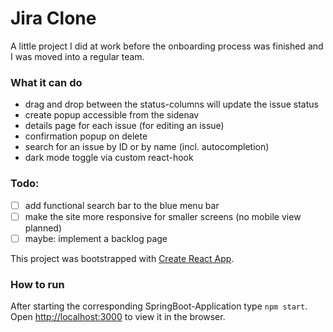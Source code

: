 # Jira Clone

A little project I did at work before the onboarding process was finished and I was moved into a regular team.

### What it can do
- drag and drop between the status-columns will update the issue status
- create popup accessible from the sidenav
- details page for each issue (for editing an issue)
- confirmation popup on delete
- search for an issue by ID or by name (incl. autocompletion)
- dark mode toggle via custom react-hook

### Todo:
- [ ] add functional search bar to the blue menu bar
- [ ] make the site more responsive for smaller screens (no mobile view planned)
- [ ] maybe: implement a backlog page

This project was bootstrapped with [Create React App](https://github.com/facebook/create-react-app).

### How to run

After starting the corresponding SpringBoot-Application type `npm start`. Open [http://localhost:3000](http://localhost:3000) 
to view it in the browser.
